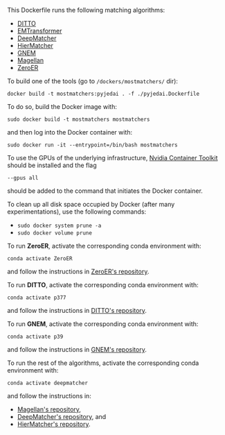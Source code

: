 This Dockerfile runs the following matching algorithms:
* [DITTO](https://vldb.org/pvldb/vol14/p50-li.pdf)
* [EMTransformer](https://digitalcollection.zhaw.ch/bitstream/11475/19637/1/Entity_Machting_with_Transformers_edbt_2020__Camera_Ready.pdf)
* [DeepMatcher](https://chu-data-lab.github.io/CS8803Fall2018/CS8803-Fall2018-DML-Papers/deepmatcher-space-exploration.pdf)
* [HierMatcher](https://www.ijcai.org/Proceedings/2020/0507.pdf)
* [GNEM](https://www.cs.sjtu.edu.cn/~shen-yy/TheWebCon_2021_paper_3002.pdf)
* [Magellan](http://www.vldb.org/pvldb/vol9/p1197-pkonda.pdf)
* [ZeroER](https://chu-data-lab.github.io/downloads/ZeroER-SIGMOD2020.pdf)

To build one of the tools (go to `/dockers/mostmatchers/` dir):

`docker build -t mostmatchers:pyjedai . -f ./pyjedai.Dockerfile`

To do so, build the Docker image with:

`sudo docker build -t mostmatchers mostmatchers`

and then log into the Docker container with:

`sudo docker run -it --entrypoint=/bin/bash mostmatchers`

To use the GPUs of the underlying infrastructure, [Nvidia Container Toolkit](https://docs.nvidia.com/datacenter/cloud-native/container-toolkit/install-guide.html#installing-on-ubuntu-and-debian) should be installed and the flag

`--gpus all`

should be added to the command that initiates the Docker container.

To clean up all disk space occupied by Docker (after many experimentations), use the following commands:
* `sudo docker system prune -a`
* `sudo docker volume prune`

To run **ZeroER**, activate the corresponding conda environment with:

`conda activate ZeroER`

and follow the instructions in [ZeroER's repository](https://github.com/chu-data-lab/zeroer).

To run **DITTO**, activate the corresponding conda environment with:

`conda activate p377`

and follow the instructions in [DITTO's repository](https://github.com/megagonlabs/ditto).

To run **GNEM**, activate the corresponding conda environment with:

`conda activate p39`

and follow the instructions in [GNEM's repository](https://github.com/ChenRunjin/GNEM).

To run the rest of the algorithms, activate the corresponding conda environment with:

`conda activate deepmatcher`

and follow the instructions in:
* [Magellan's repository](https://github.com/anhaidgroup/py_entitymatching),
* [DeepMatcher's repository](https://github.com/anhaidgroup/deepmatcher), and
* [HierMatcher's repository](https://github.com/casnlu/EntityMatcher).
